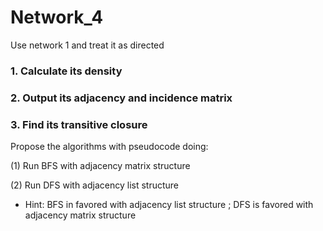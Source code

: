 # Network_4
Use network 1 and treat it as directed 
### 1. Calculate its density 

### 2. Output its adjacency and incidence matrix 

### 3. Find its transitive closure
Propose the algorithms with pseudocode doing:

(1) Run BFS with adjacency matrix structure

(2) Run DFS with adjacency list structure

* Hint: BFS in favored with adjacency list structure ; DFS is favored with adjacency matrix structure
